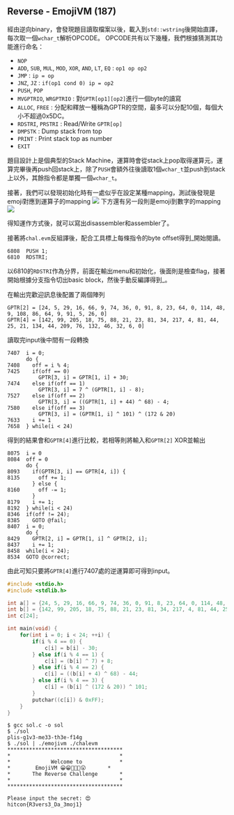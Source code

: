 ## Reverse - EmojiVM (187)

經由逆向binary，會發現題目讀取檔案以後，載入到`std::wstring`後開始直譯，每次取一個`wchar_t`解析OPCODE。
OPCODE共有以下幾種，我們根據猜測其功能進行命名：
* `NOP` 
* `ADD`, `SUB`, `MUL`, `MOD`, `XOR`, `AND`, `LT`, `EQ` : `op1 op op2`
* `JMP` : `ip = op`
* `JNZ`, `JZ` : `if(op1 cond 0) ip = op2`
* `PUSH`, `POP`
* `MVGPTRIO`, `WRGPTRIO` : 對`GPTR[op1][op2]`進行一個byte的讀寫
* `ALLOC`, `FREE` : 分配和釋放一種稱為GPTR的空間，最多可以分配10個，每個大小不超過0x5DC。
* `RDSTRI`, `PRSTRI` : Read/Write `GPTR[op]`
* `DMPSTK` : Dump stack from top
* `PRINT` : Print stack top as number
* `EXIT`

題目設計上是個典型的Stack Machine，運算時會從stack上pop取得運算元，運算完畢後再push回stack上，除了`PUSH`會額外往後讀取1個`wchar_t`並push到stack上以外，其餘指令都是單獨一個`wchar_t`。

接著，我們可以發現初始化時有一處似乎在設定某種mapping，測試後發現是emoji對應到運算子的mapping
![](https://i.imgur.com/46vNN5n.png)
下方還有另一段則是emoji到數字的mapping
![](https://i.imgur.com/Q7p4xP3.png)

得知運作方式後，就可以寫出disassembler和assembler了。

接著將`chal.evm`反組譯後，配合工具標上每條指令的byte offset得到_開始閱讀。

```
6808  PUSH 1;
6810  RDSTRI;
```

以6810的`RDSTRI`作為分界，前面在輸出menu和初始化，後面則是檢查flag，接著開始根據分支指令切出basic block，然後手動反編譯得到_。

在輸出完歡迎訊息後配置了兩個陣列
```
GPTR[2] = [24, 5, 29, 16, 66, 9, 74, 36, 0, 91, 8, 23, 64, 0, 114, 48, 9, 108, 86, 64, 9, 91, 5, 26, 0]
GPTR[4] = [142, 99, 205, 18, 75, 88, 21, 23, 81, 34, 217, 4, 81, 44, 25, 21, 134, 44, 209, 76, 132, 46, 32, 6, 0]
```
讀取完input後中間有一段轉換
```
7407  i = 0;
      do {
7408    off = i % 4;
7425    if(off == 0)
          GPTR[3, i] = GPTR[1, i] + 30;
7474    else if(off == 1)
          GPTR[3, i] = 7 ^ (GPTR[1, i] - 8);
7527    else if(off == 2)
          GPTR[3, i] = ((GPTR[1, i] + 44) ^ 68) - 4;
7580    else if(off == 3)
          GPTR[3, i] = (GPTR[1, i] ^ 101) ^ (172 & 20)
7633    i += 1
7658  } while(i < 24)
```
得到的結果會和`GPTR[4]`進行比較，若相等則將輸入和`GPTR[2]` XOR並輸出
```
8075  i = 0
8084  off = 0
      do {
8093    if(GPTR[3, i] == GPTR[4, i]) {
8135      off += 1;
        } else {
8160      off -= 1;
        }
8179    i += 1;
8192  } while(i < 24)
8346  if(off != 24);
8385    GOTO @fail;
8407  i = 0;
      do {
8429    GPTR[2, i] = GPTR[1, i] ^ GPTR[2, i];
8437    i += 1;
8458  while(i < 24);
8534  GOTO @correct;
```
由此可知只要將`GPTR[4]`進行7407處的逆運算即可得到input。

```c
#include <stdio.h>
#include <stdlib.h>

int a[] = {24, 5, 29, 16, 66, 9, 74, 36, 0, 91, 8, 23, 64, 0, 114, 48, 9, 108, 86, 64, 9, 91, 5, 26, 0};
int b[] = {142, 99, 205, 18, 75, 88, 21, 23, 81, 34, 217, 4, 81, 44, 25, 21, 134, 44, 209, 76, 132, 46, 32, 6, 0};
int c[24];

int main(void) {
    for(int i = 0; i < 24; ++i) {
        if(i % 4 == 0) {
            c[i] = b[i] - 30;
        } else if(i % 4 == 1) {
            c[i] = (b[i] ^ 7) + 8;
        } else if(i % 4 == 2) {
            c[i] = ((b[i] + 4) ^ 68) - 44;
        } else if(i % 4 == 3) {
            c[i] = (b[i] ^ (172 & 20)) ^ 101;
        }
        putchar((c[i]) & 0xFF);
    }
}
```
```
$ gcc sol.c -o sol
$ ./sol
plis-g1v3-me33-th3e-f14g
$ ./sol | ./emojivm ./chalevm
*************************************
*                                   *
*             Welcome to            *
*        EmojiVM 😀😁🤣🤔🤨😮       *
*       The Reverse Challenge       *
*                                   *
*************************************

Please input the secret: 😍
hitcon{R3vers3_Da_3moj1}
```
